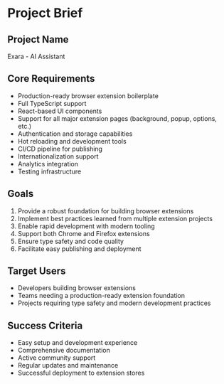# Project Brief

## Project Name
Exara - AI Assistant

## Core Requirements
- Production-ready browser extension boilerplate
- Full TypeScript support
- React-based UI components
- Support for all major extension pages (background, popup, options, etc.)
- Authentication and storage capabilities
- Hot reloading and development tools
- CI/CD pipeline for publishing
- Internationalization support
- Analytics integration
- Testing infrastructure

## Goals
1. Provide a robust foundation for building browser extensions
2. Implement best practices learned from multiple extension projects
3. Enable rapid development with modern tooling
4. Support both Chrome and Firefox extensions
5. Ensure type safety and code quality
6. Facilitate easy publishing and deployment

## Target Users
- Developers building browser extensions
- Teams needing a production-ready extension foundation
- Projects requiring type safety and modern development practices

## Success Criteria
- Easy setup and development experience
- Comprehensive documentation
- Active community support
- Regular updates and maintenance
- Successful deployment to extension stores 